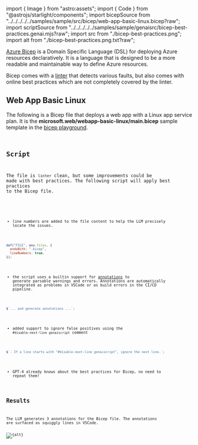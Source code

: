 import { Image } from "astro:assets";
import { Code } from "@astrojs/starlight/components";
import bicepSource from "../../../../../samples/sample/src/bicep/web-app-basic-linux.bicep?raw";
import scriptSource from "../../../../../samples/sample/genaisrc/bicep-best-practices.genai.mjs?raw";
import src from "./bicep-best-practices.png";
import alt from "./bicep-best-practices.png.txt?raw";

[Azure Bicep](https://learn.microsoft.com/en-us/azure/azure-resource-manager/bicep/overview?tabs=bicep) is a Domain Specific Language (DSL) for deploying Azure resources declaratively.
It is a language that is designed to be a more readable
and maintainable way to define Azure resources.

Bicep comes with a [linter](https://learn.microsoft.com/en-us/azure/azure-resource-manager/bicep/linter) that detects various faults, but also comes with
online best practices which are not completely covered by the linter.

## Web App Basic Linux

The following is a Bicep file that deploys a web app with a Linux app service plan.
It is the **microsoft.web/webapp-basic-linux/main.bicep**
sample template in the [bicep playground](https://azure.github.io/bicep/).

<Code
  code={bicepSource}
  wrap={true}
  lang="bicep"
  title="web-app-basic-linux.bicep"
/>

## Script

The file is `linter` clean, but some improvements could be made with best practices.
The following script will apply best practices to the Bicep file.

<Code
  code={scriptSource}
  wrap={true}
  lang="js"
  title="bicep-best-practices.genai.mjs"
/>

- line numbers are added to the file content to help the LLM precisely locate the issues.

```js "lineNumbers"
def("FILE", env.files, {
  endsWith: ".bicep",
  lineNumbers: true,
});
```

- the script uses a builtin support for [annotations](/genaiscript/reference/scripts/annotations)
  to generate parsable warnings and errors. Annotations are automatically integrated as problems
  in VSCode or as build errors in the CI/CD pipeline.

```js "annotations"
$`... and generate annotations ...`;
```

- added support to ignore false positives using the `#disable-next-line genaiscript`
  comment

```js wrap
$`- If a line starts with "#disable-next-line genaiscript", ignore the next line.`;
```

- GPT-4 already knows about the best practices for Bicep, no need to repeat them!

## Results

The LLM generates 3 annotations for the Bicep file. The annotations are surfaced
as squiggly lines in VSCode.

<Image src={src} alt={alt} />